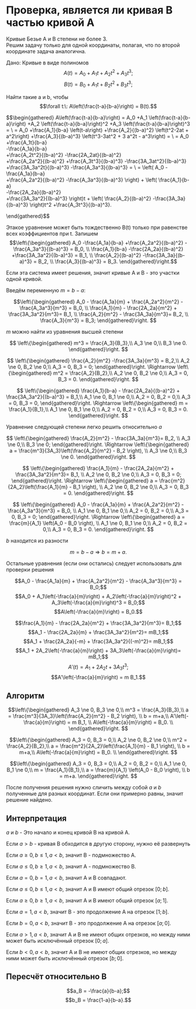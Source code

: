 # Проверка, является ли кривая B частью кривой A

Кривые Безье A и B степени не более 3.\
Решим задачу только для одной координаты, полагая, что по второй координате задача аналогична.

Дано: 
Кривые в виде полиномов
$$A(t) = A_0 + A_1 t + A_2 t^2 + A_3 t^3;$$
$$B(t) = B_0 + A_1 t + B_2 t^2 + B_3 t^3;$$

Найти такие a и b, чтобы
$$\forall t:\: A\left(\frac{t-a}{b-a}\right) = B(t).$$


$$\begin{gathered}
	A\left(\frac{t-a}{b-a}\right) =
	A_0 
	+A_1 \left(\frac{t-a}{b-a}\right) 
	+A_2 \left(\frac{t-a}{b-a}\right)^2 
	+A_3 \left(\frac{t-a}{b-a}\right)^3
	= \\ =
	A_0 
	+\frac{A_1}{b-a} \left(t-a\right) 
	+\frac{A_2}{(b-a)^2} \left(t^2-2at + a^2\right) 
	+\frac{A_3}{(b-a)^3} \left(t^3-3at^2 + 3 a^2t - a^3\right)
	= \\ =
	A_0
	+\frac{A_1t}{b-a}  
	-\frac{A_1a}{b-a}  
	+\frac{A_2t^2}{(b-a)^2} 
	-\frac{2A_2at}{(b-a)^2}  
	+\frac{A_2a^2}{(b-a)^2} 
	+\frac{A_3t^3}{(b-a)^3} 
	-\frac{3A_3at^2}{(b-a)^3} 
	+\frac{3A_3a^2t}{(b-a)^3} 
	-\frac{A_3a^3}{(b-a)^3} 
	= \\ =
	\left(
	A_0
	-\frac{A_1a}{b-a}  
	+\frac{A_2a^2}{(b-a)^2} 
	-\frac{A_3a^3}{(b-a)^3} 
	\right)
	+
	\left(
	\frac{A_1}{b-a}  
	-\frac{2A_2a}{(b-a)^2}  
	+\frac{3A_3a^2}{(b-a)^3} 
	\right)t
	+
	\left(
	\frac{A_2}{(b-a)^2} 
	-\frac{3A_3a}{(b-a)^3} 
	\right)t^2
	+\frac{A_3t^3}{(b-a)^3}.
	
\end{gathered}$$
	
Этакое уравнение может быть тождественно B(t) только при равенстве всех коэффициентов при t.
Запишем
$$\left\{\begin{gathered}
	A_0
	-\frac{A_1a}{b-a}  
	+\frac{A_2a^2}{(b-a)^2} 
	-\frac{A_3a^3}{(b-a)^3} 
	= B_0, \\
	\frac{A_1}{b-a}  
	-\frac{2A_2a}{(b-a)^2}  
	+\frac{3A_3a^2}{(b-a)^3} 
	= B_1, \\
	\frac{A_2}{(b-a)^2} 
	-\frac{3A_3a}{(b-a)^3} 
	= B_2, \\
	\frac{A_3}{(b-a)^3} = B_3.
\end{gathered}\right.$$

Если эта система имеет решения, значит кривые A и B - это участки одной кривой.

Введём переменную $m = b-a$:

$$\left\{\begin{gathered}
	A_0 - \frac{A_1a}{m} + \frac{A_2a^2}{m^2} - \frac{A_3a^3}{m^3} = B_0, \\
	\frac{A_1}{m} - \frac{2A_2a}{m^2} + \frac{3A_3a^2}{m^3}= B_1, \\
	\frac{A_2}{m^2} - \frac{3A_3a}{m^3}= B_2, \\
	\frac{A_3}{m^3} = B_3;
\end{gathered}\right.
$$

$m$ можно найти из уравнения высшей степени

$$
\left\{\begin{gathered}
 m^3 = \frac{A_3}{B_3},\\
 A_3 \ne 0,\\
 B_3 \ne 0.
\end{gathered}\right.
$$

$$
\left\{\begin{gathered}
 \frac{A_2}{m^2} -\frac{3A_3a}{m^3} = B_2,\\
 A_2 \ne 0,
 B_2 \ne 0,\\
 A_3 = 0,
 B_3 = 0;
\end{gathered}\right.
\Rightarrow
\left\{\begin{gathered}
 m^2 = \frac{A_2}{B_2},\\
 A_2 \ne 0,
 B_2 \ne 0,\\
 A_3 = 0,
 B_3 = 0.
\end{gathered}\right.
$$
	
$$
\left\{\begin{gathered}
 \frac{A_1}{b-a} - \frac{2A_2a}{(b-a)^2} + \frac{3A_3a^2}{(b-a)^3} = B_1,\\
 A_1 \ne 0, B_1 \ne 0,\\
 A_2 = 0, B_2 = 0,\\
 A_3 = 0, B_3 = 0,
\end{gathered}\right.
\Rightarrow
\left\{\begin{gathered}
 m = \frac{A_1}{B_1},\\
 A_1 \ne 0, B_1 \ne 0,\\
 A_2 = 0, B_2 = 0,\\
 A_3 = 0, B_3 = 0.
\end{gathered}\right.
$$

Уравнение следующей степени легко решить относительно $a$

$$
\left\{\begin{gathered}
\frac{A_2}{m^2} - \frac{3A_3a}{m^3}= B_2, \\
 A_3 \ne 0,\\
 B_3 \ne 0;
\end{gathered}\right.
\Rightarrow
\left\{\begin{gathered}
 a = \frac{m^3}{3A_3}\left(\frac{A_2}{m^2} - B_2 \right), \\
 A_3 \ne 0,\\
 B_3 \ne 0.
\end{gathered}\right.
$$

$$
\left\{\begin{gathered}
 \frac{A_1}{m} - \frac{2A_2a}{m^2} + \frac{3A_3a^2}{m^3}= B_1, \\
 A_2 \ne 0,
 B_2 \ne 0,\\
 A_3 = 0,
 B_3 = 0;
\end{gathered}\right.
\Rightarrow
\left\{\begin{gathered}
 a = \frac{m^2}{2A_2}\left(\frac{A_1}{m} - B_1 \right), \\
 A_2 \ne 0,
 B_2 \ne 0,\\
 A_3 = 0,
 B_3 = 0.
\end{gathered}\right.
$$

$$
\left\{\begin{gathered}
 A_0 - \frac{A_1a}{m} + \frac{A_2a^2}{m^2} - \frac{A_3a^3}{m^3} = B_0, \\
 A_1 \ne 0, B_1 \ne 0,\\
 A_2 = 0, B_2 = 0,\\
 A_3 = 0, B_3 = 0;
\end{gathered}\right.
\Rightarrow
\left\{\begin{gathered}
 a = \frac{m}{A_1} \left(A_0 - B_0 \right), \\
 A_1 \ne 0, B_1 \ne 0,\\
 A_2 = 0, B_2 = 0,\\
 A_3 = 0, B_3 = 0.
\end{gathered}\right.
$$

$b$ находится из разности

$$m = b-a \Rightarrow b = m+a.$$

Остальные уравнения (если они остались) следует использовать для проверки решения

$$A_0 - \frac{A_1a}{m} + \frac{A_2a^2}{m^2} - \frac{A_3a^3}{m^3} = B_0;$$
$$A_0 + A_1\left(-\frac{a}{m}\right) + A_2\left(-\frac{a}{m}\right)^2 + A_3\left(-\frac{a}{m}\right)^3 = B_0;$$
$$A\left(-\frac{a}{m}\right) = B_0.$$

$$\frac{A_1}{m} - \frac{2A_2a}{m^2} + \frac{3A_3a^2}{m^3}= B_1;$$
$$A_1 - \frac{2A_2a}{m} + \frac{3A_3a^2}{m^2}= mB_1;$$
$$A_1 + \frac{2A_2a}{-m} + \frac{3A_3a^2}{(-m)^2}= mB_1;$$
$$A_1 + 2A_2\left(-\frac{a}{m}\right) + 3A_3\left(-\frac{a}{m}\right)= mB_1;$$
$$A'(t) = A_1 + 2 A_2 t + 3 A_3 t^3;$$
$$A'\left(-\frac{a}{m}\right) = m B_1.$$


## Алгоритм

$$\left\{\begin{gathered}
 A_3 \ne 0, B_3 \ne 0,\\
 m^3 = \frac{A_3}{B_3},\\
 a = \frac{m^3}{3A_3}\left(\frac{A_2}{m^2} - B_2 \right), \\
 b = m+a,\\
 A'\left(-\frac{a}{m}\right) = m B_1, \\
 A\left(-\frac{a}{m}\right) = B_0. \\
\end{gathered}\right.
$$

$$\left\{\begin{gathered}
 A_3 = 0, B_3 = 0,\\
 A_2 \ne 0, B_2 \ne 0,\\
 m^2 = \frac{A_2}{B_2},\\
 a = \frac{m^2}{2A_2}\left(\frac{A_1}{m} - B_1 \right), \\
 b = m+a,\\
 A\left(-\frac{a}{m}\right) = B_0. \\
\end{gathered}\right.
$$

$$\left\{\begin{gathered}
 A_3 = 0, B_3 = 0,\\
 A_2 = 0, B_2 = 0,\\
 A_1 \ne 0, B_1 \ne 0,\\
 m = \frac{A_1}{B_1},\\
 a = \frac{m}{A_1} \left(A_0 - B_0 \right), \\
 b = m+a.
\end{gathered}\right.
$$

После получения решения нужно сличить между собой $a$ и $b$ полученные для разных координат. Если они примерно равны, значит решение найдено.

## Интерпретация

$a$ и $b$ - Это начало и конец кривой B на кривой A.

Если $a>b$ - кривая B обходится в другую сторону, нужно её развернуть

Если $a \ge 0,\, b \le 1,\, a<b$, значит B - подмножество А.

Если $a \le 0,\, b \ge 1,\, a<b$, значит A - подмножество B.

Если $a = 0,\, b = 1,\, a<b$, значит A и B совпадают.

Если $a \le 0,\, b \le 1,\, a<b$, значит A и B имеют общий отрезок $[0;b]$.

Если $a \ge 0,\, b \ge 1,\, a<b$, значит A и B имеют общий отрезок $[a;1]$.

Если $a = 1,\, a<b$, значит B - это продолжение A на отрезок $[1;b]$.

Если $b = 0,\, a<b$, значит B - это продолжение A на  отрезок $[a;0]$.

Если $a > 1,\, a<b$, значит A и B не имеют общих отрезков, но между ними может быть исключённый отрезок $[0;a]$.

Если $b < 0,\, a<b$, значит A и B не имеют общих отрезков, но между ними может быть исключённый отрезок $[b;0]$.

## Пересчёт относительно B

$$a_B = -\frac{a}{b-a};$$
$$b_B = \frac{1-a}{b-a}.$$